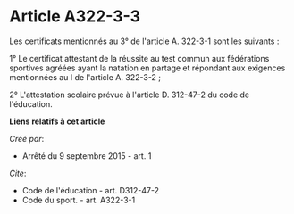 # Article A322-3-3

Les certificats mentionnés au 3° de l'article A. 322-3-1 sont les suivants : 

1° Le certificat attestant de la réussite au test commun aux fédérations sportives agréées ayant la natation en partage et
répondant aux exigences mentionnées au I de l'article A. 322-3-2 ; 

2° L'attestation scolaire prévue à l'article D. 312-47-2 du code de l'éducation.

**Liens relatifs à cet article**

_Créé par_:

  - Arrêté du 9 septembre 2015 - art. 1

_Cite_:

  - Code de l'éducation - art. D312-47-2
  - Code du sport. - art. A322-3-1
